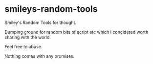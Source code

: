 smileys-random-tools
====================

Smiley's Random Tools for thought.

Dumping ground for random bits of script etc which I concidered worth sharing with the world

Feel free to abuse.


Nothing comes with any promises.
